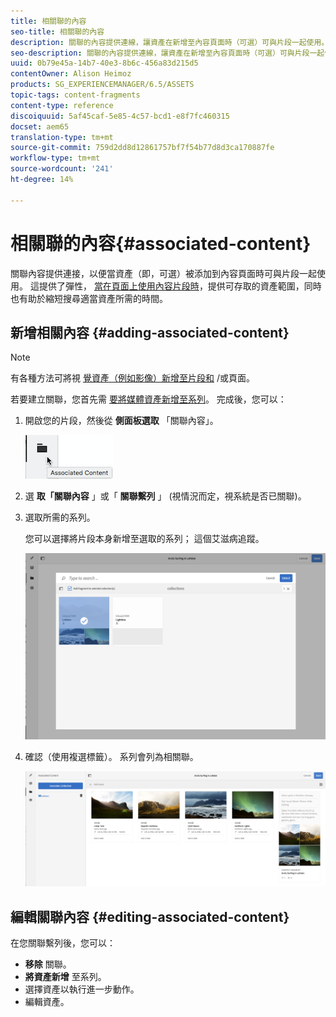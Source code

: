 ```yaml
---
title: 相關聯的內容
seo-title: 相關聯的內容
description: 關聯的內容提供連線，讓資產在新增至內容頁面時（可選）可與片段一起使用。
seo-description: 關聯的內容提供連線，讓資產在新增至內容頁面時（可選）可與片段一起使用。
uuid: 0b79e45a-14b7-40e3-8b6c-456a83d215d5
contentOwner: Alison Heimoz
products: SG_EXPERIENCEMANAGER/6.5/ASSETS
topic-tags: content-fragments
content-type: reference
discoiquuid: 5af45caf-5e85-4c57-bcd1-e8f7fc460315
docset: aem65
translation-type: tm+mt
source-git-commit: 759d2dd8d12861757bf7f54b77d8d3ca170887fe
workflow-type: tm+mt
source-wordcount: '241'
ht-degree: 14%

---
```



# 相關聯的內容{#associated-content}

關聯內容提供連接，以便當資產（即，可選）被添加到內容頁面時可與片段一起使用。 這提供了彈性， [當在頁面上使用內容片段時](/help/sites-authoring/content-fragments.md#using-associated-content)，提供可存取的資產範圍，同時也有助於縮短搜尋適當資產所需的時間。

## 新增相關內容 {#adding-associated-content}

>[!NOTE]
>
>有各種方法可將視 [覺資產（例如影像）新增至片段和](/help/assets/content-fragments/content-fragments.md#fragments-with-visual-assets) /或頁面。

若要建立關聯，您首先需 [要將媒體資產新增至系列](/help/assets/managing-collections-touch-ui.md#adding-assets-to-a-collection)。 完成後，您可以：

1. 開啟您的片段，然後從 **側面板選取** 「關聯內容」。

   ![chlimage_1-207](assets/chlimage_1-207.png)

1. 選 **取「關聯內容** 」或「 **關聯繫列** 」 (視情況而定，視系統是否已關聯)。
1. 選取所需的系列。

   您可以選擇將片段本身新增至選取的系列； 這個艾滋病追蹤。

   ![cfm-6420-04](assets/cfm-6420-04.png)

1. 確認（使用複選標籤）。 系列會列為相關聯。

   ![cfm-6420-05](assets/cfm-6420-05.png)

## 編輯關聯內容 {#editing-associated-content}

在您關聯繫列後，您可以：

* **移除** 關聯。
* **將資產新增** 至系列。
* 選擇資產以執行進一步動作。
* 編輯資產。

